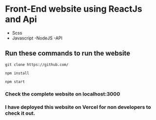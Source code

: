 # Front-End website using ReactJs and Api

- Scss
- Javascript
  -NodeJS
  -API

## Run these commands to run the website

`git clone https://github.com/`

`npm install`

`npm start`

### Check the complete website on localhost:3000

### I have deployed this website on Vercel for non developers to check it out.
